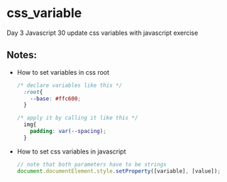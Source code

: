 # css_variable

Day 3 Javascript 30 update css variables with javascript exercise

## Notes:
* How to set variables in css root
  ```CSS
  /* declare variables like this */
    :root{
      --base: #ffc600;
    }

  /* apply it by calling it like this */
    img{
      padding: var(--spacing);
    }
  ```
* How to set css variables in javascript
  ```JavaScript
  // note that both parameters have to be strings
  document.documentElement.style.setProperty([variable], [value]);
  ```
